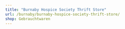```yaml
---
title: "Burnaby Hospice Society Thrift Store"
url: /burnaby/burnaby-hospice-society-thrift-store/
shop: Gebrauchtwaren
---
```


